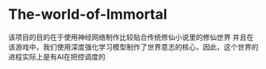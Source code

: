 # The-world-of-Immortal
该项目的目的在于使用神经网络制作比较贴合传统修仙小说里的修仙世界
并且在该游戏中，我们使用深度强化学习模型制作了世界意志的核心，因此，这个世界的进程实际上是有AI在把控调度的
